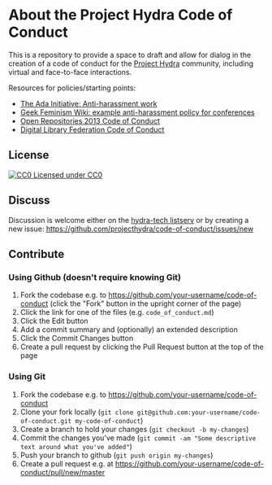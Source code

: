 About the Project Hydra Code of Conduct
=======================================

This is a repository to provide a space to draft and allow for dialog in the creation of a code of conduct for the [Project Hydra](http://projecthydra.org/) community, including virtual and face-to-face interactions.

Resources for policies/starting points:

* [The Ada Initiative: Anti-harassment work](http://adainitiative.org/what-we-do/conference-policies/)
* [Geek Feminism Wiki: example anti-harassment policy for conferences](http://geekfeminism.wikia.com/wiki/Conference_anti-harassment/Policy)
* [Open Repositories 2013 Code of Conduct](http://or2013.net/content/code-conduct)
* [Digital Library Federation Code of Conduct](http://www.diglib.org/about/code-of-conduct/)

## License

[![CC0](http://i.creativecommons.org/p/zero/1.0/80x15.png) Licensed under CC0](http://creativecommons.org/publicdomain/zero/1.0/)

## Discuss

Discussion is welcome either on the [hydra-tech listserv](https://groups.google.com/group/hydra-tech) or by creating a new issue: https://github.com/projecthydra/code-of-conduct/issues/new

## Contribute

### Using Github (doesn't require knowing Git)

1. Fork the codebase e.g. to https://github.com/your-username/code-of-conduct (click the "Fork" button in the upright corner of the page)
1. Click the link for one of the files (e.g. `code_of_conduct.md`)
1. Click the Edit button
1. Add a commit summary and (optionally) an extended description
1. Click the Commit Changes button
1. Create a pull request by clicking the Pull Request button at the top of the page

### Using Git

1. Fork the codebase e.g. to https://github.com/your-username/code-of-conduct
1. Clone your fork locally (`git clone git@github.com:your-username/code-of-conduct.git my-code-of-conduct`)
1. Create a branch to hold your changes (`git checkout -b my-changes`)
1. Commit the changes you've made (`git commit -am "Some descriptive text around what you've added"`)
1. Push your branch to github (`git push origin my-changes`)
1. Create a pull request e.g. at https://github.com/your-username/code-of-conduct/pull/new/master

